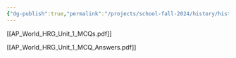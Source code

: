 ```yaml
---
{"dg-publish":true,"permalink":"/projects/school-fall-2024/history/history-test-2024-10-04/"}
---
```



[[AP_World_HRG_Unit_1_MCQs.pdf]]

[[AP_World_HRG_Unit_1_MCQ_Answers.pdf]]

